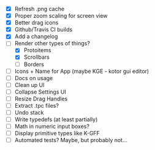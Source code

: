 - [x] Refresh .png cache
- [x] Proper zoom scaling for screen view
- [x] Better drag icons
- [x] Github/Travis CI builds
- [x] Add a changelog
- [ ] Render other types of things?
  - [x] Protoitems
  - [x] Scrollbars
  - [ ] Borders
- [ ] Icons + Name for App (maybe KGE - kotor gui editor)
- [ ] Docs on usage
- [ ] Clean up UI
- [ ] Collapse Settings UI
- [ ] Resize Drag Handles
- [ ] Extract .tpc files?
- [ ] Undo stack
- [ ] Write typedefs (at least partially)
- [ ] Math in numeric input boxes?
- [ ] Display primitive types like K-GFF
- [ ] Automated tests? Maybe, but probably not...

